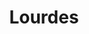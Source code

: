 ---
title: Lourdes
date: 
draft: false

# descripcion
description : Pulsera de plata. Largo no extensible.

materials: Plata 925

color: 

dimensions: Largo total 18 cm

code: 03-09-0819

type: "Pulseras"

categories: []

price: $1.950,00

price_eftvo: $1.655,00

# Images
# first image will be shown in the product page
images:
  # - image: "images/path_to_image"
  # La ubicacion de las imagenes es imagenes/Pulseras/Pulseras.Plata/03-09-0819-lourdes
  - image: "./images/pulseras/plata/03-09-0819-lourdes_a.jpg"
  - image: "./images/pulseras/plata/03-09-0819-lourdes_b.jpg"
---